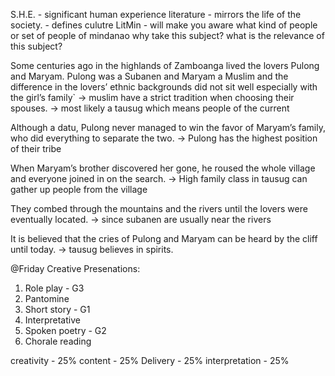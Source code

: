 S.H.E. - significant human experience
literature - mirrors the life of the society.
				- defines culutre
LitMin - will make you aware what kind of people or set of people of mindanao
why take this subject? what is the relevance of this subject?


Some centuries ago in the highlands of Zamboanga lived the lovers Pulong and Maryam. Pulong was a Subanen and Maryam a Muslim and the difference in the lovers’ ethnic backgrounds did not sit well especially with the girl’s family`
-> muslim have a strict tradition when choosing their spouses.
-> most likely a tausug which means people of the current

Although a datu, Pulong never managed to win the favor of Maryam’s family, who did everything to separate the two. 
-> Pulong has the highest position of their tribe

When Maryam’s brother discovered her gone, he roused the whole village and everyone joined in on the search.
-> High family class in tausug can gather up people from the village

They combed through the mountains and the rivers until the lovers were eventually located.
-> since subanen are usually near the rivers


It is believed that the cries of Pulong and Maryam can be heard by the cliff until today.
-> tausug believes in spirits.








@Friday
Creative Presenations:
1. Role play - G3
2. Pantomine
3. Short story - G1
4. Interpretative
5. Spoken poetry - G2
6. Chorale reading

creativity - 25%
content - 25%
Delivery - 25%
interpretation - 25%